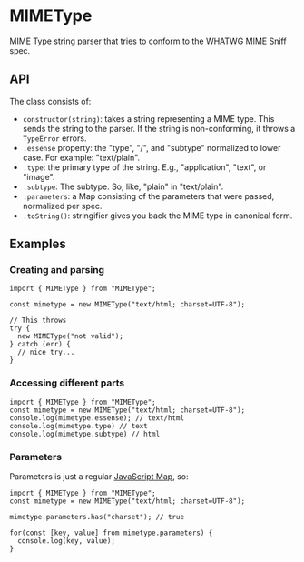 # MIMEType
MIME Type string parser that tries to conform to the WHATWG MIME Sniff spec.

## API 

The class consists of:

 * `constructor(string)`: takes a string representing a MIME type. This sends the string to the parser. If the string is non-conforming, it throws a `TypeError` errors. 
 * `.essense` property: the "type", "/", and "subtype" normalized to lower case. For example: "text/plain".
 * `.type`: the primary type of the string. E.g., "application", "text", or "image".   
 * `.subtype`: The subtype. So, like, "plain" in "text/plain".
 * `.parameters`: a Map consisting of the parameters that were passed, normalized per spec.  
 * `.toString()`: stringifier gives you back the MIME type in canonical form. 
 
## Examples

### Creating and parsing

```JS
import { MIMEType } from "MIMEType";

const mimetype = new MIMEType("text/html; charset=UTF-8");

// This throws
try {
  new MIMEType("not valid");
} catch (err) {
  // nice try... 
}
```

### Accessing different parts

```JS
import { MIMEType } from "MIMEType";
const mimetype = new MIMEType("text/html; charset=UTF-8");
console.log(mimetype.essense); // text/html 
console.log(mimetype.type) // text
console.log(mimetype.subtype) // html
```

### Parameters

Parameters is just a regular [JavaScript Map](https://developer.mozilla.org/en-US/docs/Web/JavaScript/Reference/Global_Objects/Map), so:

```JS
import { MIMEType } from "MIMEType";
const mimetype = new MIMEType("text/html; charset=UTF-8");

mimetype.parameters.has("charset"); // true

for(const [key, value] from mimetype.parameters) {
  console.log(key, value);
}
```
